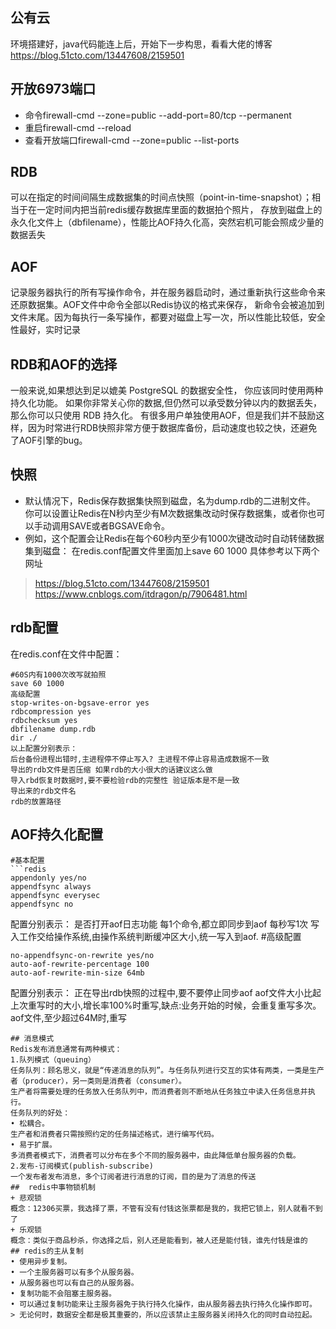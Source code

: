 ## 公有云
环境搭建好，java代码能连上后，开始下一步构思，看看大佬的博客
https://blog.51cto.com/13447608/2159501
## 开放6973端口
+ 命令firewall-cmd --zone=public --add-port=80/tcp --permanent
+ 重启firewall-cmd --reload
+ 查看开放端口firewall-cmd --zone=public --list-ports
## RDB
可以在指定的时间间隔生成数据集的时间点快照（point-in-time-snapshot）；相当于在一定时间内把当前redis缓存数据库里面的数据拍个照片，
存放到磁盘上的永久化文件上（dbfilename），性能比AOF持久化高，突然宕机可能会照成少量的数据丢失
## AOF
记录服务器执行的所有写操作命令，并在服务器启动时，通过重新执行这些命令来还原数据集。AOF文件中命令全部以Redis协议的格式来保存，
新命令会被追加到文件末尾。因为每执行一条写操作，都要对磁盘上写一次，所以性能比较低，安全性最好，实时记录
## RDB和AOF的选择
一般来说,如果想达到足以媲美 PostgreSQL 的数据安全性， 你应该同时使用两种持久化功能。
如果你非常关心你的数据,但仍然可以承受数分钟以内的数据丢失， 那么你可以只使用 RDB 持久化。
有很多用户单独使用AOF，但是我们并不鼓励这样，因为时常进行RDB快照非常方便于数据库备份，启动速度也较之快，还避免了AOF引擎的bug。
## 快照
+ 默认情况下，Redis保存数据集快照到磁盘，名为dump.rdb的二进制文件。
你可以设置让Redis在N秒内至少有M次数据集改动时保存数据集，或者你也可以手动调用SAVE或者BGSAVE命令。
+ 例如，这个配置会让Redis在每个60秒内至少有1000次键改动时自动转储数据集到磁盘：
在redis.conf配置文件里面加上save 60 1000
具体参考以下两个网址
> https://blog.51cto.com/13447608/2159501
https://www.cnblogs.com/itdragon/p/7906481.html
## rdb配置
在redis.conf在文件中配置：
```redis
#60S内有1000次改写就拍照
save 60 1000 
高级配置
stop-writes-on-bgsave-error yes
rdbcompression yes 
rdbchecksum yes
dbfilename dump.rdb
dir ./ 
以上配置分别表示：
后台备份进程出错时,主进程停不停止写入? 主进程不停止容易造成数据不一致 
导出的rdb文件是否压缩 如果rdb的大小很大的话建议这么做
导入rbd恢复时数据时,要不要检验rdb的完整性 验证版本是不是一致
导出来的rdb文件名
rdb的放置路径
```
## AOF持久化配置
```redis
#基本配置
```redis
appendonly yes/no
appendfsync always
appendfsync everysec
appendfsync no
```
配置分别表示：
是否打开aof日志功能
每1个命令,都立即同步到aof 
每秒写1次
写入工作交给操作系统,由操作系统判断缓冲区大小,统一写入到aof.
#高级配置
```redis
no-appendfsync-on-rewrite yes/no
auto-aof-rewrite-percentage 100 
auto-aof-rewrite-min-size 64mb
```
配置分别表示：
正在导出rdb快照的过程中,要不要停止同步aof
aof文件大小比起上次重写时的大小,增长率100%时重写,缺点:业务开始的时候，会重复重写多次。
aof文件,至少超过64M时,重写
```
## 消息模式
Redis发布消息通常有两种模式：
1.队列模式（queuing）
任务队列：顾名思义，就是“传递消息的队列”。与任务队列进行交互的实体有两类，一类是生产者（producer），另一类则是消费者（consumer）。  
生产者将需要处理的任务放入任务队列中，而消费者则不断地从任务独立中读入任务信息并执行。
任务队列的好处：
• 松耦合。
生产者和消费者只需按照约定的任务描述格式，进行编写代码。
• 易于扩展。
多消费者模式下，消费者可以分布在多个不同的服务器中，由此降低单台服务器的负载。
2.发布-订阅模式(publish-subscribe)
一个发布者发布消息，多个订阅者进行消息的订阅，目的是为了消息的传送
##  redis中事物锁机制
+ 悲观锁
概念：12306买票，我选择了票，不管有没有付钱这张票都是我的，我把它锁上，别人就看不到了
+ 乐观锁
概念：类似于商品秒杀，你选择之后，别人还是能看到，被人还是能付钱，谁先付钱是谁的
## redis的主从复制
• 使用异步复制。
• 一个主服务器可以有多个从服务器。
• 从服务器也可以有自己的从服务器。
• 复制功能不会阻塞主服务器。
• 可以通过复制功能来让主服务器免于执行持久化操作，由从服务器去执行持久化操作即可。
> 无论何时，数据安全都是极其重要的，所以应该禁止主服务器关闭持久化的同时自动拉起。
